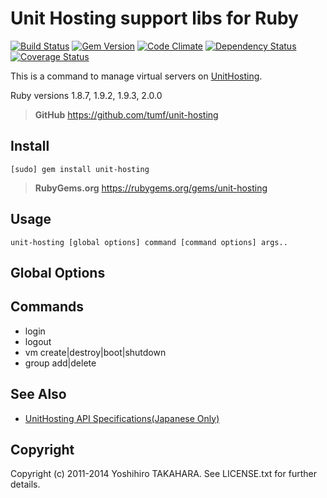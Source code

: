 Unit Hosting support libs for Ruby
==================================

[![Build Status](https://travis-ci.org/tumf/unit-hosting.png?branch=master)](https://travis-ci.org/tumf/unit-hosting)
[![Gem Version](https://badge.fury.io/rb/unit-hosting.png)](http://badge.fury.io/rb/unit-hosting)
[![Code Climate](https://codeclimate.com/github/tumf/unit-hosting.png)](https://codeclimate.com/github/tumf/unit-hosting)
[![Dependency Status](https://gemnasium.com/tumf/unit-hosting.png)](https://gemnasium.com/tumf/unit-hosting)
[![Coverage Status](https://coveralls.io/repos/tumf/unit-hosting/badge.png?branch=master)](https://coveralls.io/r/tumf/unit-hosting?branch=master)

This is a command to manage virtual servers on [UnitHosting](http://www.unit-hosting.com).

Ruby versions 1.8.7, 1.9.2, 1.9.3, 2.0.0

> **GitHub**
> https://github.com/tumf/unit-hosting


Install
-------

    [sudo] gem install unit-hosting
 
 > **RubyGems.org**
 > https://rubygems.org/gems/unit-hosting

Usage
-----

    unit-hosting [global options] command [command options] args..

Global Options
---------------


Commands
--------

* login
* logout
* vm create|destroy|boot|shutdown
* group add|delete

See Also
--------

* [UnitHosting API Specifications(Japanese Only)](http://blog.unit-hosting.com/doc/api-spec)

Copyright
---------

Copyright (c) 2011-2014 Yoshihiro TAKAHARA. See LICENSE.txt for further details.
